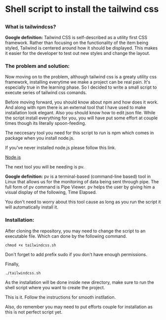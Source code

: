# Shell script to install the tailwind css

##

### What is tailwindcss?

__Google definition:__ Tailwind CSS is self-described as a utility first CSS framework. Rather than focusing on the functionality of the item being styled, Tailwind is centered around how it should be displayed. This makes it easier for the developer to test out new styles and change the layout.

### The problem and solution:

Now moving on to the problem, although tailwind css is a greaty utility css framework, installing everytime we make a project can be real pain. It's especially true in the learning phase. So I decided to write a small script to execute series of tailwind css comands.

Before moving forward, you should know about npm and how does it work. And along with npm there is an external tool that I have used to make installation look elegant. Also you should know how to edit json file. While the script install everything for you, you will have put some effort at couple times though its literally spoon-feeding.

The neccesary tool you need for this script to run is npm which comes in package when you install node.js.

If you've never installed node.js please follow this link.

[Node.js](https://docs.npmjs.com/downloading-and-installing-node-js-and-npm)

The next tool you will be needing is pv.

__Google definition:__ pv is a terminal-based (command-line based) tool in Linux that allows us for the monitoring of data being sent through pipe. The full form of pv command is Pipe Viewer. pv helps the user by giving him a visual display of the following, Time Elapsed.

You don't need to worry about this tool cause as long as you run the script it will automatically install it.


### Installation:

After cloning the repository, you may need to change the script to an executable file. Which can done by the following command.

`chmod +x tailwindcss.sh`

Don't forget to add prefix sudo if you don't have enough permissions.

Finally,

`./tailwindcss.sh`

As the installation will be done inside new directory, make sure to run the shell script where you want to create the project.

This is it. Follow the instructions for smooth instllation.

Also, do remember you may need to put efforts couple for installation as this is not perfect script yet.
